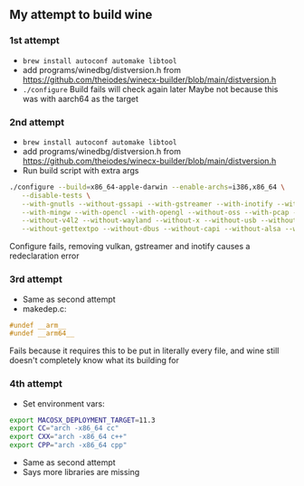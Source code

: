 ## My attempt to build wine

### 1st attempt

- `brew install autoconf automake libtool`
- add programs/winedbg/distversion.h from https://github.com/theiodes/winecx-builder/blob/main/distversion.h
- `./configure`
  Build fails will check again later
  Maybe not because this was with aarch64 as the target

### 2nd attempt

- `brew install autoconf automake libtool`
- add programs/winedbg/distversion.h from https://github.com/theiodes/winecx-builder/blob/main/distversion.h
- Run build script with extra args
```bash
./configure --build=x86_64-apple-darwin --enable-archs=i386,x86_64 \
   --disable-tests \
   --with-gnutls --without-gssapi --with-gstreamer --with-inotify --with-gettext --with-freetype --with-ffmpeg --with-cups --with-coreaudio \
   --with-mingw --with-opencl --with-opengl --without-oss --with-pcap --with-pcsclite --with-pthread --with-sdl --with-unwind --with-vulkan \
   --without-v4l2 --without-wayland --without-x --without-usb --without-udev --without-netapi --without-sane --without-pulse --without-krb5 \
   --without-gettextpo --without-dbus --without-capi --without-alsa --without-gphoto
```
Configure fails, removing vulkan, gstreamer and inotify causes a redeclaration error

### 3rd attempt

- Same as second attempt
- makedep.c:

```c
#undef __arm__
#undef __arm64__
```
Fails because it requires this to be put in literally every file, and wine still doesn't completely know what its building for

### 4th attempt

- Set environment vars:
```bash
export MACOSX_DEPLOYMENT_TARGET=11.3
export CC="arch -x86_64 cc"
export CXX="arch -x86_64 c++"
export CPP="arch -x86_64 cpp"
```
- Same as second attempt
- Says more libraries are missing
